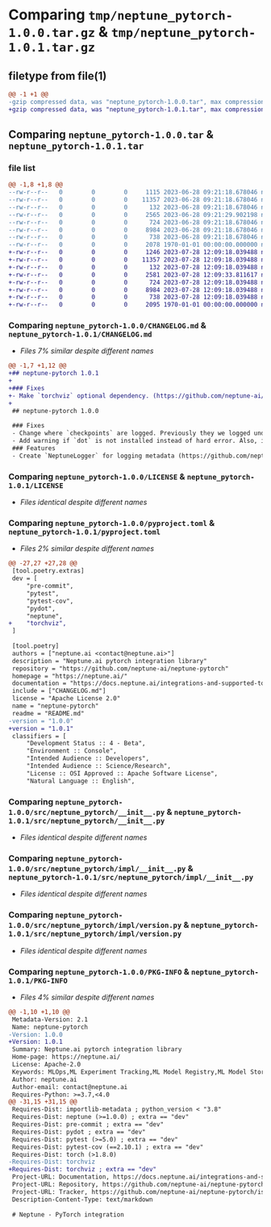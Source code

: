 # Comparing `tmp/neptune_pytorch-1.0.0.tar.gz` & `tmp/neptune_pytorch-1.0.1.tar.gz`

## filetype from file(1)

```diff
@@ -1 +1 @@
-gzip compressed data, was "neptune_pytorch-1.0.0.tar", max compression
+gzip compressed data, was "neptune_pytorch-1.0.1.tar", max compression
```

## Comparing `neptune_pytorch-1.0.0.tar` & `neptune_pytorch-1.0.1.tar`

### file list

```diff
@@ -1,8 +1,8 @@
--rw-r--r--   0        0        0     1115 2023-06-28 09:21:18.678046 neptune_pytorch-1.0.0/CHANGELOG.md
--rw-r--r--   0        0        0    11357 2023-06-28 09:21:18.678046 neptune_pytorch-1.0.0/LICENSE
--rw-r--r--   0        0        0      132 2023-06-28 09:21:18.678046 neptune_pytorch-1.0.0/README.md
--rw-r--r--   0        0        0     2565 2023-06-28 09:21:29.902198 neptune_pytorch-1.0.0/pyproject.toml
--rw-r--r--   0        0        0      724 2023-06-28 09:21:18.678046 neptune_pytorch-1.0.0/src/neptune_pytorch/__init__.py
--rw-r--r--   0        0        0     8984 2023-06-28 09:21:18.678046 neptune_pytorch-1.0.0/src/neptune_pytorch/impl/__init__.py
--rw-r--r--   0        0        0      738 2023-06-28 09:21:18.678046 neptune_pytorch-1.0.0/src/neptune_pytorch/impl/version.py
--rw-r--r--   0        0        0     2078 1970-01-01 00:00:00.000000 neptune_pytorch-1.0.0/PKG-INFO
+-rw-r--r--   0        0        0     1246 2023-07-28 12:09:18.039488 neptune_pytorch-1.0.1/CHANGELOG.md
+-rw-r--r--   0        0        0    11357 2023-07-28 12:09:18.039488 neptune_pytorch-1.0.1/LICENSE
+-rw-r--r--   0        0        0      132 2023-07-28 12:09:18.039488 neptune_pytorch-1.0.1/README.md
+-rw-r--r--   0        0        0     2581 2023-07-28 12:09:33.811617 neptune_pytorch-1.0.1/pyproject.toml
+-rw-r--r--   0        0        0      724 2023-07-28 12:09:18.039488 neptune_pytorch-1.0.1/src/neptune_pytorch/__init__.py
+-rw-r--r--   0        0        0     8984 2023-07-28 12:09:18.039488 neptune_pytorch-1.0.1/src/neptune_pytorch/impl/__init__.py
+-rw-r--r--   0        0        0      738 2023-07-28 12:09:18.039488 neptune_pytorch-1.0.1/src/neptune_pytorch/impl/version.py
+-rw-r--r--   0        0        0     2095 1970-01-01 00:00:00.000000 neptune_pytorch-1.0.1/PKG-INFO
```

### Comparing `neptune_pytorch-1.0.0/CHANGELOG.md` & `neptune_pytorch-1.0.1/CHANGELOG.md`

 * *Files 7% similar despite different names*

```diff
@@ -1,7 +1,12 @@
+## neptune-pytorch 1.0.1
+
+### Fixes
+- Make `torchviz` optional dependency. (https://github.com/neptune-ai/neptune-pytorch/pull/8)
+
 ## neptune-pytorch 1.0.0
 
 ### Fixes
 - Change where `checkpoints` are logged. Previously they we logged under `base_namespace/model` but now they will be logged under `base_namespace/model/checkpoints` (https://github.com/neptune-ai/neptune-pytorch/pull/5)
 - Add warning if `dot` is not installed instead of hard error. Also, improve clean-up of visualization files (https://github.com/neptune-ai/neptune-pytorch/pull/6)
 ### Features
 - Create `NeptuneLogger` for logging metadata (https://github.com/neptune-ai/neptune-pytorch/pull/1)
```

### Comparing `neptune_pytorch-1.0.0/LICENSE` & `neptune_pytorch-1.0.1/LICENSE`

 * *Files identical despite different names*

### Comparing `neptune_pytorch-1.0.0/pyproject.toml` & `neptune_pytorch-1.0.1/pyproject.toml`

 * *Files 2% similar despite different names*

```diff
@@ -27,27 +27,28 @@
 [tool.poetry.extras]
 dev = [
     "pre-commit",
     "pytest",
     "pytest-cov",
     "pydot",
     "neptune",
+    "torchviz",
 ]
 
 [tool.poetry]
 authors = ["neptune.ai <contact@neptune.ai>"]
 description = "Neptune.ai pytorch integration library"
 repository = "https://github.com/neptune-ai/neptune-pytorch"
 homepage = "https://neptune.ai/"
 documentation = "https://docs.neptune.ai/integrations-and-supported-tools/model-training/pytorch"
 include = ["CHANGELOG.md"]
 license = "Apache License 2.0"
 name = "neptune-pytorch"
 readme = "README.md"
-version = "1.0.0"
+version = "1.0.1"
 classifiers = [
     "Development Status :: 4 - Beta",
     "Environment :: Console",
     "Intended Audience :: Developers",
     "Intended Audience :: Science/Research",
     "License :: OSI Approved :: Apache Software License",
     "Natural Language :: English",
```

### Comparing `neptune_pytorch-1.0.0/src/neptune_pytorch/__init__.py` & `neptune_pytorch-1.0.1/src/neptune_pytorch/__init__.py`

 * *Files identical despite different names*

### Comparing `neptune_pytorch-1.0.0/src/neptune_pytorch/impl/__init__.py` & `neptune_pytorch-1.0.1/src/neptune_pytorch/impl/__init__.py`

 * *Files identical despite different names*

### Comparing `neptune_pytorch-1.0.0/src/neptune_pytorch/impl/version.py` & `neptune_pytorch-1.0.1/src/neptune_pytorch/impl/version.py`

 * *Files identical despite different names*

### Comparing `neptune_pytorch-1.0.0/PKG-INFO` & `neptune_pytorch-1.0.1/PKG-INFO`

 * *Files 4% similar despite different names*

```diff
@@ -1,10 +1,10 @@
 Metadata-Version: 2.1
 Name: neptune-pytorch
-Version: 1.0.0
+Version: 1.0.1
 Summary: Neptune.ai pytorch integration library
 Home-page: https://neptune.ai/
 License: Apache-2.0
 Keywords: MLOps,ML Experiment Tracking,ML Model Registry,ML Model Store,ML Metadata Store
 Author: neptune.ai
 Author-email: contact@neptune.ai
 Requires-Python: >=3.7,<4.0
@@ -31,15 +31,15 @@
 Requires-Dist: importlib-metadata ; python_version < "3.8"
 Requires-Dist: neptune (>=1.0.0) ; extra == "dev"
 Requires-Dist: pre-commit ; extra == "dev"
 Requires-Dist: pydot ; extra == "dev"
 Requires-Dist: pytest (>=5.0) ; extra == "dev"
 Requires-Dist: pytest-cov (==2.10.1) ; extra == "dev"
 Requires-Dist: torch (>1.8.0)
-Requires-Dist: torchviz
+Requires-Dist: torchviz ; extra == "dev"
 Project-URL: Documentation, https://docs.neptune.ai/integrations-and-supported-tools/model-training/pytorch
 Project-URL: Repository, https://github.com/neptune-ai/neptune-pytorch
 Project-URL: Tracker, https://github.com/neptune-ai/neptune-pytorch/issues
 Description-Content-Type: text/markdown
 
 # Neptune - PyTorch integration
```

